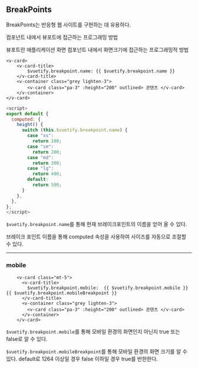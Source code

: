 ## BreakPoints

BreakPoints는 반응형 웹 사이트를 구현하는 데 유용하다.

컴포넌트 내에서 뷰포트에 접근하는 프로그래밍 방법

뷰포트란 애플리케이션 화면 컴포넌트 내에서 화면크기에 접근하는 프로그래밍적 방법

```vue
<v-card>
    <v-card-title>
        $vuetify.breakpoint.name: {{ $vuetify.breakpoint.name }}
    </v-card-title>
    <v-container class="grey lighten-3">
        <v-card class="pa-3" :height="200" outlined> 콘텐츠 </v-card>
    </v-container>
</v-card>
```

```javascript
<script>
export default {
  computed: {
    height() {
      switch (this.$vuetify.breakpoint.name) {
        case "xs":
          return 100;
        case "sm":
          return 200;
        case "md":
          return 300;
        case "lg":
          return 400;
        default:
          return 500;
      }
    },
  },
};
</script>
```

`$vuetify.breakpoint.name`를 통해 현재 브레이크포인트의 이름을 얻어 올 수 있다.

브레이크 포인트 이름을 통해 computed 속성을 사용하여 사이즈를 자동으로 조절할 수 있다.

---

### mobile

```Vue
    <v-card class="mt-5">
      <v-card-title>
        $vuetify.breakpoint.mobile:  {{ $vuetify.breakpoint.mobile }} {{ $vuetify.breakpoint.mobileBreakpoint }}
      </v-card-title>
      <v-container class="grey lighten-3">
        <v-card class="pa-3" :height="200" outlined> 콘텐츠 </v-card>
      </v-container>
    </v-card>
```

`$vuetify.breakpoint.mobile`를 통해 모바일 환경의 화면인지 아닌지 true 또는 false로 알 수 있다.

`$vuetify.breakpoint.mobileBreakpoint`를 통해 모바일 환경의 화면 크기를 알 수 있다. default로 1264 이상일 경우 false 이하일 경우 true를  반한한다.

